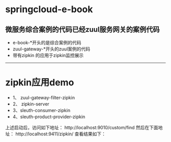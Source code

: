 # springcloud-e-book
## 微服务综合案例的代码已经zuul服务网关的案例代码
+ e-book-*开头的是综合案例的代码
+ zuul-gateway-*开头的zuul案例的代码
+ 带有zipkin 的应用于zipkin监控展示
--- 
# zipkin应用demo

+ 1、 zuul-gateway-filter-zipkin
+ 2、 zipkin-server
+ 3、sleuth-consumer-zipkin
+ 4、sleuth-product-provider-zipkin

>
上述启动后，访问如下地址：
http://localhost:9010/custom/find
然后在下面地址：
http://localhost:9411/zipkin/
查看结果如下：


